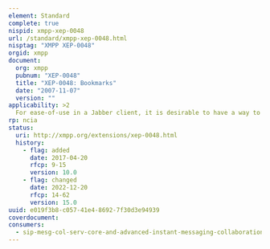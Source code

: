 ```yaml
---
element: Standard
complete: true
nispid: xmpp-xep-0048
url: /standard/xmpp-xep-0048.html
nisptag: "XMPP XEP-0048"
orgid: xmpp
document:
  org: xmpp
  pubnum: "XEP-0048"
  title: "XEP-0048: Bookmarks"
  date: "2007-11-07"
  version: ""
applicability: >2
  For ease-of-use in a Jabber client, it is desirable to have a way to store shortcuts to various services and resources (such as conference rooms and web pages) as bookmarks that can be displayed in the user's client. Several Jabber clients have already agreed on and implemented a method to provide this service; that informal agreement is documented and expanded upon in this document. In particular, we introduce the <storage/> element (qualified by the 'storage bookmarks' namespace) as a container for this sort of this data. While bookmarks data can be stored using any XML storage mechanism, this document recommends one method that is specific to XMPP.
rp: ncia
status:
  uri: http://xmpp.org/extensions/xep-0048.html
  history: 
    - flag: added
      date: 2017-04-20
      rfcp: 9-15
      version: 10.0
    - flag: changed
      date: 2022-12-20
      rfcp: 14-62
      version: 15.0
uuid: e019f3b8-c057-41e4-8692-7f30d3e94939
coverdocument:
consumers:
  - sip-mesg-col-serv-core-and-advanced-instant-messaging-collaboration
---
```

